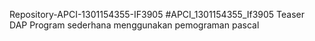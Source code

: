 Repository-APCI-1301154355-IF3905
#APCI_1301154355_If3905
Teaser DAP
Program sederhana menggunakan pemograman pascal
